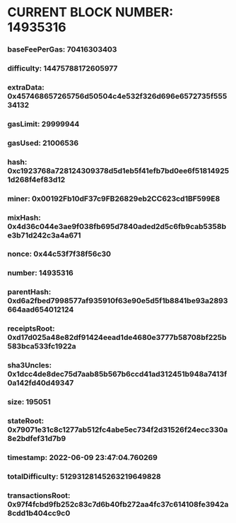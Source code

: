 # CURRENT BLOCK NUMBER: 14935316

### baseFeePerGas: 70416303403
### difficulty: 14475788172605977
### extraData: 0x457468657265756d50504c4e532f326d696e6572735f55534132
### gasLimit: 29999944
### gasUsed: 21006536
### hash: 0xc1923768a728124309378d5d1eb5f41efb7bd0ee6f518149251d268f4ef83d12
### miner: 0x00192Fb10dF37c9FB26829eb2CC623cd1BF599E8
### mixHash: 0x4d36c044e3ae9f038fb695d7840aded2d5c6fb9cab5358be3b71d242c3a4a671
### nonce: 0x44c53f7f38f56c30
### number: 14935316
### parentHash: 0xd6a2fbed7998577af935910f63e90e5d5f1b8841be93a2893664aad654012124
### receiptsRoot: 0xd17d025a48e82df91424eead1de4680e3777b58708bf225b583bca533fc1922a
### sha3Uncles: 0x1dcc4de8dec75d7aab85b567b6ccd41ad312451b948a7413f0a142fd40d49347
### size: 195051
### stateRoot: 0x79071e31c8c1277ab512fc4abe5ec734f2d31526f24ecc330a8e2bdfef31d7b9
### timestamp: 2022-06-09 23:47:04.760269
### totalDifficulty: 51293128145263219649828
### transactionsRoot: 0x97f4fcbd9fb252c83c7d6b40fb272aa4fc37c614108fe3942a8cdd1b404cc9c0
